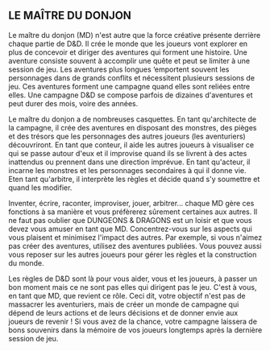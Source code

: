 ## LE MAÎTRE DU DONJON


Le maître du donjon (MD) n'est autre que la force créative
présente derrière chaque partie de D&D. Il crée le monde
que les joueurs vont explorer en plus de concevoir et diriger
des aventures qui forment une histoire. Une aventure
consiste souvent à accomplir une quête et peut se limiter à
une session de jeu. Les aventures plus longues ‘emportent
souvent les personnages dans de grands conflits et
nécessitent plusieurs sessions de jeu. Ces aventures forment
une campagne quand elles sont reliées entre elles. Une
campagne D&D se compose parfois de dizaines d'aventures
et peut durer des mois, voire des années.

Le maître du donjon a de nombreuses casquettes. En
tant qu'architecte de la campagne, il crée des aventures
en disposant des monstres, des pièges et des trésors que
les personnages des autres joueurs (les aventuriers)
découvriront. En tant que conteur, il aide les autres joueurs
à visualiser ce qui se passe autour d'eux et il improvise
quand ils se livrent à des actes inattendus ou prennent dans
une direction imprévue. En tant qu'acteur, il incarne les
monstres et les personnages secondaires à qui il donne vie.
Eten tant qu'arbitre, il interprète les règles et décide quand
s'y soumettre et quand les modifier.

Inventer, écrire, raconter, improviser, jouer, arbitrer...
chaque MD gère ces fonctions à sa manière et vous
préfèrerez sûrement certaines aux autres. Il ne faut pas
oublier que DUNGEONS & DRAGONS est un loisir et que vous
devez vous amuser en tant que MD. Concentrez-vous sur
les aspects qui vous plaisent et minimisez l'impact des
autres. Par exemple, si vous n'aimez pas créer des aventures,
utilisez des aventures publiées. Vous pouvez aussi vous
reposer sur les autres joueurs pour gérer les règles et la
construction du monde.

Les règles de D&D sont là pour vous aider, vous et les
joueurs, à passer un bon moment mais ce ne sont pas elles
qui dirigent pas le jeu. C'est à vous, en tant que MD, que
revient ce rôle. Ceci dit, votre objectif n'est pas de massacrer
les aventuriers, mais de créer un monde de campagne qui
dépend de leurs actions et de leurs décisions et de donner
envie aux joueurs de revenir ! Si vous avez de la chance,
votre campagne laissera de bons souvenirs dans la mémoire
de vos joueurs longtemps après la dernière session de jeu.
